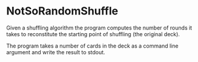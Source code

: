 # NotSoRandomShuffle

Given a shuffling algorithm the program computes the number of rounds it takes to reconstitute the starting point of shuffling (the original deck).

The program takes a number of cards in the deck as a command line argument and write the result to stdout.





